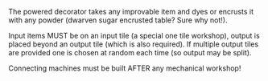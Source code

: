 
The powered decorator takes any improvable item and dyes or encrusts it with any powder (dwarven
sugar encrusted table? Sure why not!).

Input items MUST be on an input tile (a special one tile workshop), output is placed
beyond an output tile (which is also required). If multiple output tiles are provided
one is chosen at random each time (so output may be split).

Connecting machines must be built AFTER any mechanical workshop!
